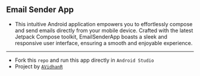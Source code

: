 ## Email Sender App 
- This intuitive Android application empowers you to effortlessly compose and send emails directly from your mobile device. 
Crafted with the latest Jetpack Compose toolkit, EmailSenderApp boasts a sleek and responsive user interface, ensuring a smooth and enjoyable experience.
----
- Fork this `repo` and run this app directly in `Android Studio`
- Project by [`AVidhanR`](https://linktr.ee/itsvidhanreddy)
